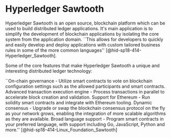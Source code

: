Hyperledger Sawtooth
====================

Hyperledger Sawtooth is an open source, blockchain platform which can be
used to build distributed ledger applications. It's main application is
to simplify the development of blockchain applications by isolating the
core system from the application domain. ``This allows for developers to
quickly and easily develop and deploy applications with custom tailored
business rules in some of the more common
languages'' [@hid-sp18-414-Hyperledger_Sawtooth].

Some of the core features that make Hyperledger Sawtooth a unique and
interesting distributed ledger technology:

``On-chain governance - Utilize smart contracts to vote on blockchain
configuration settings such as the allowed participants and smart
contracts. Advanced transaction execution engine - Process transactions
in parallel to accelerate block creation and validation. Support for
Ethereum - Run solidity smart contracts and integrate with Ethereum
tooling. Dynamic consensus - Upgrade or swap the blockchain consensus
protocol on the fly as your network grows, enabling the integration of
more scalable algorithms as they are available. Broad language support -
Program smart contracts in your preferred language, with support
including Go, JavaScript, Python and
more.'' [@hid-sp18-414-Linux_Foundation_Sawtooth]

